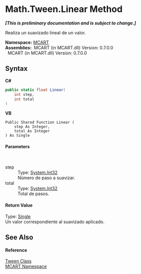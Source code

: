 # Math.Tween.Linear Method 
 _**\[This is preliminary documentation and is subject to change.\]**_

Realiza un suavizado lineal de un valor.

**Namespace:**&nbsp;<a href="89e7854f-fe6f-d208-fb0c-b17953422852">MCART</a><br />**Assemblies:**&nbsp;&nbsp;MCART (in MCART.dll) Version: 0.7.0.0<br />&nbsp;&nbsp;MCART (in MCART.dll) Version: 0.7.0.0<br />

## Syntax

**C#**<br />
``` C#
public static float Linear(
	int step,
	int total
)
```

**VB**<br />
``` VB
Public Shared Function Linear ( 
	step As Integer,
	total As Integer
) As Single
```


#### Parameters
&nbsp;<dl><dt>step</dt><dd>Type: <a href="http://msdn2.microsoft.com/es-es/library/td2s409d" target="_blank">System.Int32</a><br />Número de paso a suavizar.</dd><dt>total</dt><dd>Type: <a href="http://msdn2.microsoft.com/es-es/library/td2s409d" target="_blank">System.Int32</a><br />Total de pasos.</dd></dl>

#### Return Value
Type: <a href="http://msdn2.microsoft.com/es-es/library/3www918f" target="_blank">Single</a><br />Un valor correspondiente al suavizado aplicado.

## See Also


#### Reference
<a href="94c2e88e-29de-ca89-a8c1-23c8c6341947">Tween Class</a><br /><a href="89e7854f-fe6f-d208-fb0c-b17953422852">MCART Namespace</a><br />